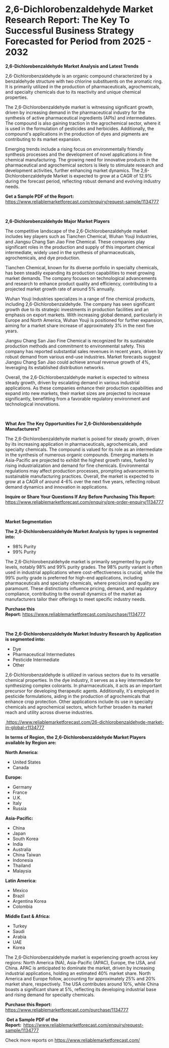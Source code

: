 <p><h1>2,6-Dichlorobenzaldehyde Market Research Report: The Key To Successful Business Strategy Forecasted for Period from 2025 - 2032</h1></p><p><strong>2,6-Dichlorobenzaldehyde Market Analysis and Latest Trends</strong></p>
<p><p>2,6-Dichlorobenzaldehyde is an organic compound characterized by a benzaldehyde structure with two chlorine substituents on the aromatic ring. It is primarily utilized in the production of pharmaceuticals, agrochemicals, and specialty chemicals due to its reactivity and unique chemical properties. </p><p>The 2,6-Dichlorobenzaldehyde market is witnessing significant growth, driven by increasing demand in the pharmaceutical industry for the synthesis of active pharmaceutical ingredients (APIs) and intermediates. The compound is also gaining traction in the agrochemical sector, where it is used in the formulation of pesticides and herbicides. Additionally, the compound's applications in the production of dyes and pigments are contributing to its market expansion. </p><p>Emerging trends include a rising focus on environmentally friendly synthesis processes and the development of novel applications in fine chemical manufacturing. The growing need for innovative products in the pharmaceutical and agrochemical sectors is likely to stimulate research and development activities, further enhancing market dynamics. The 2,6-Dichlorobenzaldehyde Market is expected to grow at a CAGR of 12.9% during the forecast period, reflecting robust demand and evolving industry needs.</p></p>
<p><strong>Get a Sample PDF of the Report:&nbsp;</strong> <a href="https://www.reliablemarketforecast.com/enquiry/request-sample/1134777?utm_campaign=3512&utm_medium=2&utm_source=Github&utm_content=ia&utm_term=25032025&utm_id=26-dichlorobenzaldehyde">https://www.reliablemarketforecast.com/enquiry/request-sample/1134777</a></p>
<p>&nbsp;</p>
<p><strong>2,6-Dichlorobenzaldehyde Major Market Players</strong></p>
<p><p>The competitive landscape of the 2,6-Dichlorobenzaldehyde market includes key players such as Tianchen Chemical, Wuhan Youji Industries, and Jiangsu Chang San Jiao Fine Chemical. These companies play significant roles in the production and supply of this important chemical intermediate, widely used in the synthesis of pharmaceuticals, agrochemicals, and dye production.</p><p>Tianchen Chemical, known for its diverse portfolio in specialty chemicals, has been steadily expanding its production capabilities to meet growing market demands. The company focuses on technological advancements and research to enhance product quality and efficiency, contributing to a projected market growth rate of around 5% annually.</p><p>Wuhan Youji Industries specializes in a range of fine chemical products, including 2,6-Dichlorobenzaldehyde. The company has seen significant growth due to its strategic investments in production facilities and an emphasis on export markets. With increasing global demand, particularly in Europe and North America, Wuhan Youji is positioned for further expansion, aiming for a market share increase of approximately 3% in the next five years.</p><p>Jiangsu Chang San Jiao Fine Chemical is recognized for its sustainable production methods and commitment to environmental safety. This company has reported substantial sales revenues in recent years, driven by robust demand from various end-use industries. Market forecasts suggest Jiangsu Chang San Jiao could achieve annual revenue growth of 4%, leveraging its established distribution networks.</p><p>Overall, the 2,6-Dichlorobenzaldehyde market is expected to witness steady growth, driven by escalating demand in various industrial applications. As these companies enhance their production capabilities and expand into new markets, their market sizes are projected to increase significantly, benefitting from a favorable regulatory environment and technological innovations.</p></p>
<p>&nbsp;</p>
<p><strong>What Are The Key Opportunities For 2,6-Dichlorobenzaldehyde Manufacturers?</strong></p>
<p><p>The 2,6-Dichlorobenzaldehyde market is poised for steady growth, driven by its increasing application in pharmaceuticals, agrochemicals, and specialty chemicals. The compound is valued for its role as an intermediate in the synthesis of numerous organic compounds. Emerging markets in Asia-Pacific are projected to exhibit the highest growth rates, fueled by rising industrialization and demand for fine chemicals. Environmental regulations may affect production processes, prompting advancements in sustainable manufacturing practices. Overall, the market is expected to grow at a CAGR of around 4-6% over the next five years, reflecting robust demand dynamics and innovation in applications.</p></p>
<p><strong>Inquire or Share Your Questions If Any Before Purchasing This Report:</strong> <a href="https://www.reliablemarketforecast.com/enquiry/pre-order-enquiry/1134777?utm_campaign=3512&utm_medium=2&utm_source=Github&utm_content=ia&utm_term=25032025&utm_id=26-dichlorobenzaldehyde">https://www.reliablemarketforecast.com/enquiry/pre-order-enquiry/1134777</a></p>
<p>&nbsp;</p>
<p><strong>Market Segmentation</strong></p>
<p><strong>The 2,6-Dichlorobenzaldehyde Market Analysis by types is segmented into:</strong></p>
<p><ul><li>98% Purity</li><li>99% Purity</li></ul></p>
<p><p>The 2,6-Dichlorobenzaldehyde market is primarily segmented by purity levels, notably 98% and 99% purity grades. The 98% purity variant is often used in industrial applications where cost-effectiveness is crucial, while the 99% purity grade is preferred for high-end applications, including pharmaceuticals and specialty chemicals, where precision and quality are paramount. These distinctions influence pricing, demand, and regulatory compliance, contributing to the overall dynamics of the market as manufacturers tailor their offerings to meet specific industry needs.</p></p>
<p><strong>Purchase this Report:&nbsp;</strong><a href="https://www.reliablemarketforecast.com/purchase/1134777?utm_campaign=3512&utm_medium=2&utm_source=Github&utm_content=ia&utm_term=25032025&utm_id=26-dichlorobenzaldehyde">https://www.reliablemarketforecast.com/purchase/1134777</a></p>
<p>&nbsp;</p>
<p><strong>The 2,6-Dichlorobenzaldehyde Market Industry Research by Application is segmented into:</strong></p>
<p><ul><li>Dye</li><li>Pharmaceutical Intermediates</li><li>Pesticide Intermediate</li><li>Other</li></ul></p>
<p><p>2,6-Dichlorobenzaldehyde is utilized in various sectors due to its versatile chemical properties. In the dye industry, it serves as a key intermediate for synthesizing complex colorants. In pharmaceuticals, it acts as an important precursor for developing therapeutic agents. Additionally, it's employed in pesticide formulations, aiding in the production of agrochemicals that enhance crop protection. Other applications include its use in specialty chemicals and agrochemical sectors, which further broaden its market reach and utility across diverse industries.</p></p>
<p><a href="https://www.reliablemarketforecast.com/26-dichlorobenzaldehyde-market-in-global-r1134777?utm_campaign=3512&utm_medium=2&utm_source=Github&utm_content=ia&utm_term=25032025&utm_id=26-dichlorobenzaldehyde">&nbsp;https://www.reliablemarketforecast.com/26-dichlorobenzaldehyde-market-in-global-r1134777</a></p>
<p><strong>In terms of Region, the 2,6-Dichlorobenzaldehyde Market Players available by Region are:</strong></p>
<p>
    <p> <strong> North America: </strong>
        <ul>
            <li>United States</li>
            <li>Canada</li>
        </ul>
        </p> 
    <p> <strong> Europe: </strong>
        <ul>
            <li>Germany</li>
            <li>France</li>
            <li>U.K.</li>
            <li>Italy</li>
            <li>Russia</li>
        </ul>
        </p> 
    <p> <strong> Asia-Pacific: </strong>
        <ul>
            <li>China</li>
            <li>Japan</li>
            <li>South Korea</li>
            <li>India</li>
            <li>Australia</li>
            <li>China Taiwan</li>
            <li>Indonesia</li>
            <li>Thailand</li>
            <li>Malaysia</li>
        </ul>
        </p> 
    <p> <strong> Latin America: </strong>
        <ul>
            <li>Mexico</li>
            <li>Brazil</li>
            <li>Argentina Korea</li>
            <li>Colombia</li>
        </ul>
        </p> 
    <p> <strong> Middle East & Africa: </strong>
        <ul>
            <li>Turkey</li>
            <li>Saudi</li>
            <li>Arabia</li>
            <li>UAE</li>
            <li>Korea</li>
        </ul>
    </p>
    </p>
<p><p>The 2,6-Dichlorobenzaldehyde market is experiencing growth across key regions: North America (NA), Asia-Pacific (APAC), Europe, the USA, and China. APAC is anticipated to dominate the market, driven by increasing industrial applications, holding an estimated 40% market share. North America and Europe follow, accounting for approximately 25% and 20% market share, respectively. The USA contributes around 10%, while China boasts a significant share at 5%, reflecting its developing industrial base and rising demand for specialty chemicals.</p></p>
<p><strong>Purchase this Report: </strong><a href="https://www.reliablemarketforecast.com/purchase/1134777?utm_campaign=3512&utm_medium=2&utm_source=Github&utm_content=ia&utm_term=25032025&utm_id=26-dichlorobenzaldehyde">https://www.reliablemarketforecast.com/purchase/1134777</a></p>
<p>&nbsp;<strong>Get a Sample PDF of the Report:&nbsp;&nbsp;</strong><a href="https://www.reliablemarketforecast.com/enquiry/request-sample/1134777?utm_campaign=3512&utm_medium=2&utm_source=Github&utm_content=ia&utm_term=25032025&utm_id=26-dichlorobenzaldehyde">https://www.reliablemarketforecast.com/enquiry/request-sample/1134777</a></p>
<p><strong></strong></p>
<p>Check more reports on <a href="https://www.reliablemarketforecast.com/?utm_campaign=3512&utm_medium=2&utm_source=Github&utm_content=ia&utm_term=25032025&utm_id=26-dichlorobenzaldehyde">https://www.reliablemarketforecast.com/</a></p>